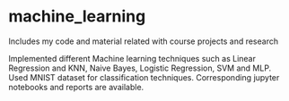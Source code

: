# machine_learning
Includes my code and material related with course projects and research

Implemented different Machine learning techniques such as Linear Regression and KNN, Naive Bayes, Logistic Regression, SVM and MLP.
Used MNIST dataset for classification techniques. Corresponding jupyter notebooks and reports are available.
